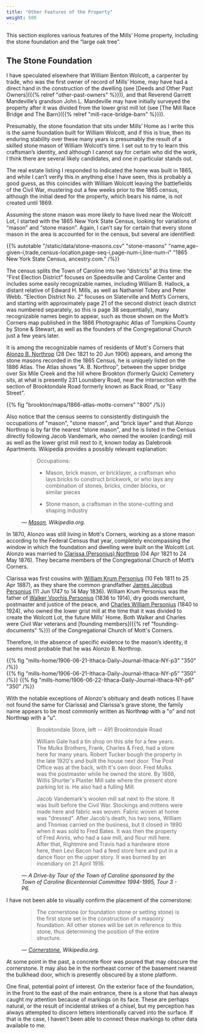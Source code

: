 ```yaml
---
title: "Other Features of the Property"
weight: 500 
---
```


This section explores various features of the Mills’ Home property, including the stone foundation and the “large oak tree”.

<!--more-->

## The Stone Foundation

I have speculated elsewhere that William Benton Wolcott, a carpenter by trade, who was the first owner of record of Mills’ Home, may have had a direct hand in the construction of the dwelling (see [Deeds and Other Past Owners]({{% relref "other-past-owners" %}})), and that Reverend Garrett Mandeville’s grandson John L. Mandeville may have initially surveyed the property after it was divided from the lower grist mill lot (see [The Mill Race Bridge and The Barn]({{% relref "mill-race-bridge-barn" %}})).

Presumably, the stone foundation that sits under Mills’ Home as I write this is the same foundation built for William Wolcott, and if this is true, then its enduring stability over these many years is presumably the result of a skilled stone mason of William Wolcott’s time. I set out to try to learn this craftsman’s identity, and although I cannot say for certain who did the work, I think there are several likely candidates, and one in particular stands out.

The real estate listing I responded to indicated the home was built in 1865, and while I can’t verify this in anything else I have seen, this is probably a good guess, as this coincides with William Wolcott leaving the battlefields of the Civil War, mustering out a few weeks prior to the 1865 census, although the initial deed for the property, which bears his name, is not created until 1869.

Assuming the stone mason was more likely to have lived near the Wolcott Lot, I started with the 1865 New York State Census, looking for variations of “mason” and “stone mason”. Again, I can’t say for certain that every stone mason in the area is accounted for in the census, but several are identified:

{{% autotable "/static/data/stone-masons.csv" "stone-masons" "name,age-given-i,trade,census-location,page-seq-i,page-num-i,line-num-i" "1865 New York State Census, ancestry.com." /%}}

The census splits the Town of Caroline into two “districts” at this time: the “First Election District” focuses on Speedsville and Caroline Center and includes some easily recognizable names, including William B. Hallock, a distant relative of Edward H. Mills, as well as Nathaniel Tobey and Peter Webb. “Election District No. 2” focuses on Slaterville and Mott’s Corners, and starting with approximately page 21 of the second district (each district was numbered separately, so this is page 38 sequentially), many recognizable names begin to appear, such as those shown on the Mott’s Corners map published in the 1866 Photographic Atlas of Tompkins County by Stone & Stewart, as well as the founders of the Congregational Church just a few years later. 

It is among the recognizable names of residents of Mott's Corners that [Alonzo B. Northrop](https://www.findagrave.com/memorial/194156063/alonzo-b-northrop) (28 Dec 1821 to 20 Jun 1906) appears, and among the stone masons recorded in the 1865 Census, he is uniquely listed on the 1886 Atlas. The Atlas shows "A. B. Northrop”, between the upper bridge over Six Mile Creek and the hill where Brookton (formerly Quick) Cemetery sits, at what is presently 231 Lounsbery Road, near the intersection with the section of Brooktondale Road formerly known as Back Road, or "Easy Street".

{{% fig "brookton/maps/1866-atlas-motts-corners" "800" /%}}

Also notice that the census seems to consistently distinguish the occupations of "mason", "stone mason", and "brick layer" and that Alonzo Northrop is by far the nearest "stone mason", and he is listed in the Census directly following Jacob Vandemark, who owned the woolen (carding) mill as well as the lower grist mill next to it, known today as Dalebrook Apartments. Wikipedia provides a possibly relevant explanation:

<figure>

> Occupations:
>
>   - Mason, brick mason, or bricklayer, a craftsman who lays bricks to construct brickwork, or who lays any combination of stones, bricks, cinder blocks, or similar pieces
> 
>   - Stone mason, a craftsman in the stone-cutting and shaping industry

<figcaption>
<cite>

— [Mason](https://en.wikipedia.org/wiki/Mason), Wikipedia.org.

</cite>
</figcaption>
</figure>

In 1870, Alonzo was still living in Mott's Corners, working as a stone mason according to the Federal Census that year, completely encompassing the window in which the foundation and dwelling were built on the Wolcott Lot. Alonzo was married to [Clarissa (Personius) Northrop](https://www.findagrave.com/memorial/100183650/clarissa-northrup) (04 Apr 1821 to 24 May 1876). They became members of the Congregational Church of Mott’s Corners.

Clarissa was first cousins with [William Krum Personius](https://www.findagrave.com/memorial/162786830/william-krum-personius) (10 Feb 1811 to 25 Apr 1887), as they share the common grandfather [James Jacobus Personius](https://www.findagrave.com/memorial/36649297/james-jacobus-personius) (11 Jun 1747 to 14 May 1836). William Krum Personius was the father of [Walker Voorhis Personius](https://www.findagrave.com/memorial/98386104/walker-voorhis-personius) (1836 to 1914), dry goods merchant, postmaster and justice of the peace, and [Charles William Personius](https://www.findagrave.com/memorial/89338759/charles-w-personius) (1840 to 1924), who owned the lower grist mill at the time that it was divided to create the Wolcott Lot, the future Mills' Home. Both Walker and Charles were Civil War veterans and [founding members]({{% ref "founding-documents" %}}) of the Congregational Church of Mott's Corners.

Therefore, in the absence of specific evidence to the mason’s identity, it seems most probable that he was Alonzo B. Northrop.

<div class="cols">
{{% fig "mills-home/1906-06-21-Ithaca-Daily-Journal-Ithaca-NY-p3" "350" /%}}
<div>
{{% fig "mills-home/1906-06-21-Ithaca-Daily-Journal-Ithaca-NY-p5" "350" /%}}
{{% fig "mills-home/1906-06-22-Ithaca-Daily-Journal-Ithaca-NY-p6" "350" /%}}
</div>
</div>

With the notable exceptions of Alonzo's obituary and death notices (I have not found the same for Clarissa) and Clarissa's grave stone, the family name appears to be most commonly written as Northr**o**p with a "o" and not Northr**u**p with a "u".


<figure>

> Brooktondale Store, left -- 491 Brooktondale Road
>
> William Gale had a tin shop on this site for a few years. The Mulks Brothers, Frank, Charles & Fred, had a store here for many years. Robert Tucker bough the property in the late 1920's and built the house next door. The Post Office was at the back, with it's own door. Fred Mulks was the postmaster while he owned the store. By 1866, Willis Shurter's Plaster Mill sate where the present store parking lot is. He also had a fulling Mill.
>
> Jacob Vandemark's woolen mill sat next to the store. It was built before the Civil War. Stockings and mittens were made here and fabric was woven. Fabric woven at home was "dressed". After Jacob's death, his two sons, William and Thomas carried on the business, but it closed in 1890 when it was sold to Fred Bates. It was then the property of Fred Annis, who had a saw mill, and flour mill here. After that, Rightmire and Travis had a hardware store here, then Levi Bacon had a feed store here and put in a dance floor on the upper story. It was burned by an incendiary on 21 April 1916. 

<figcaption>
<cite>

— *A Drive-by Tour of the Town of Caroline* sponsored by the Town of Caroline Bicentennial Committee 1994-1995, Tour 3 - P6. 
</cite>
</figcaption>
</figure>


I have not been able to visually confirm the placement of the cornerstone:

<figure>

> The cornerstone (or foundation stone or setting stone) is the first stone set in the construction of a masonry foundation. All other stones will be set in reference to this stone, thus determining the position of the entire structure.

<figcaption>
<cite>

— [Cornerstone](https://en.wikipedia.org/wiki/Cornerstone), Wikipedia.org.

</cite>
</figcaption>
</figure>

At some point in the past, a concrete floor was poured that may obscure the cornerstone. It may also be in the northeast corner of the basement nearest the bulkhead door, which is presently obscured by a stone platform.

One final, potential point of interest. On the exterior face of the foundation, in the front to the east of the main entrance, there is a stone that has always caught my attention because of markings on its face. These are perhaps natural, or the result of incidental strikes of a chisel, but my perception has always attempted to discern letters intentionally carved into the surface. If that is the case, I haven’t been able to connect these markings to other data available to me.

